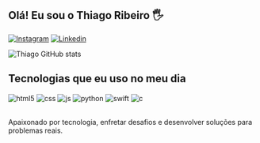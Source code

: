 ## Olá! Eu sou o Thiago Ribeiro 🖐️

[![Instagram](https://img.shields.io/badge/Instagram-E4405F?style=for-the-badge&logo=instagram&logoColor=white)](https://instagram.com/thiagorlbeiro)
[![Linkedin](https://img.shields.io/badge/LinkedIn-0077B5?style=for-the-badge&logo=linkedin&logoColor=white)](https://www.linkedin.com/in/devthiagoribeiro/)

![Thiago GitHub stats](https://github-readme-stats.vercel.app/api?username=devthiagoribeiro&show_icons=true&theme=dracula&count_private=true)

## Tecnologias que eu uso no meu dia

<div style="display: inline_block">
  <img align="center" alt="html5" src="https://img.shields.io/badge/HTML5-E34F26?style=for-the-badge&logo=html5&logoColor=white" />
  <img align="center" alt="css" src="https://img.shields.io/badge/CSS3-1572B6?style=for-the-badge&logo=css3&logoColor=white" />
  <img align="center" alt="js" src="https://img.shields.io/badge/JavaScript-F7DF1E?style=for-the-badge&logo=javascript&logoColor=black" />
  <img align="center" alt="python" src="https://img.shields.io/badge/Python-3776AB?style=for-the-badge&logo=python&logoColor=white" />
  <img align="center" alt="swift" src="https://img.shields.io/badge/Swift-ff6700?style=for-the-badge&logo=swift&logoColor=white" />
  <img align="center" alt="c" src="https://img.shields.io/badge/C-1b43c3?style=for-the-badge&logo=c&logoColor=white" />
</div><br/>

Apaixonado por tecnologia, enfretar desafios e desenvolver soluções para problemas reais.

